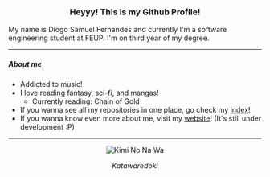 <h3 align="center">Heyyy! This is my Github Profile!</h3>

My name is Diogo Samuel Fernandes and currently I'm a software engineering student at FEUP.
I'm on third year of my degree.

---
##### About me
- Addicted to music!
- I love reading fantasy, sci-fi, and mangas!
    - Currently reading: Chain of Gold
- If you wanna see all my repositories in one place, go check my [index](./INDEX.md)!
- If you wanna know even more about me, visit my [website](https://samuuuh.github.io/)! (It's still under development :P)

---
<p align="center">
    <img src="./images/kimi-no-na-wa.gif" align="center" alt="Kimi No Na Wa" />
</p>

<p align="center"><i>Katawaredoki</i></p>
